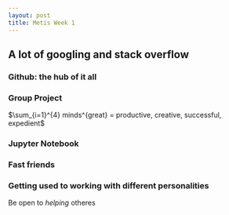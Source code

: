 ```yaml
---
layout: post
title: Metis Week 1
---
```

##

## A lot of googling and stack overflow


### Github: the hub of it all


### Group Project

$\sum_{i=1}^{4} minds^{great} = productive, creative, successful, expedient$



### Jupyter Notebook




### Fast friends



### Getting used to working with different personalities  

Be open to *helping* otheres
